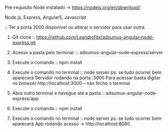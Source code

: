 Pré-requisito
Node instalado -> https://nodejs.org/en/download/

Node.js, Express, Angular5, Javascript

:: Ter a porta 3000 disponivel ou alterar o servidor para usar outra.

1.	Git clone 
:: https://github.com/Leandrofdx/adsumus-angular-node-express.git
2.	Acesse a pasta pelo terminal: 
:: adsumus-angular-node-express/server
3.	Execute o comando
:: npm install

4.	Execute o comando no terminal
:: node server
ps: se tudo ocorrer bem aparecerá Servidor rodando na porta :3000
Para acessar basta digitar no browser http://localhost:3000 – não feche o terminal

5.	Abra outro terminal e navegue até a pasta
:: adsumus-angular-node-express/app

6.	Execute o comando
:: npm install

7.	Execute o comando no terminal
:: node server
ps: se tudo ocorrer bem aparecerá App rodando acesso -> http://localhost:8080

